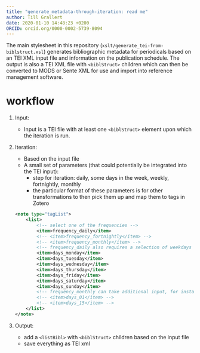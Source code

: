 ```yaml
---
title: "generate_metadata-through-iteration: read me"
author: Till Grallert
date: 2020-01-10 14:48:23 +0200
ORCID: orcid.org/0000-0002-5739-8094
---
```


The main stylesheet in this repository (`xslt/generate_tei-from-biblstruct.xsl`) generates bibliographic metadata for periodicals based on an TEI XML input file and information on the publication schedule. The output is also a TEI XML file with `<biblStruct>` children which can then be converted to MODS or Sente XML for use and import into reference management software.

# workflow

1. Input:
	- Input is a TEI file with at least one `<biblStruct>` element upon which the iteration is run.
2. Iteration:
	- Based on the input file
	- A small set of parameters (that could potentially be integrated into the TEI input):
        + step for iteration: daily, some days in the week, weekly, fortnightly, monthly
        + the particular format of these parameters is for other transformations to then pick them up and map them to tags in Zotero

    ```xml
    <note type="tagList">
        <list>
            <!-- select one of the frequencies -->
            <item>frequency_daily</item>
            <!-- <item>frequency_fortnightly</item> -->
            <!-- <item>frequency_monthly</item> -->
            <!-- frequency_daily also requires a selection of weekdays -->
            <item>days_monday</item>
            <item>days_tuesday</item>
            <item>days_wednesday</item>
            <item>days_thursday</item>
            <item>days_friday</item>
            <item>days_saturday</item>
            <item>days_sunday</item>
            <!-- frequency_monthly can take additional input, for instance each 1st and 15th -->
            <!-- <item>days_01</item> -->
            <!-- <item>days_15</item> -->
        </list>
    </note>
    ```

3. Output:
    - add a `<listBibl>` with `<biblStruct>` children based on the input file
    - save everything as TEI xml
